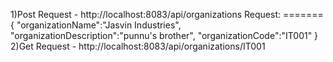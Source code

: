 1)Post Request - http://localhost:8083/api/organizations
    Request:
    =======
    {
    "organizationName":"Jasvin Industries",
    "organizationDescription":"punnu's brother",
    "organizationCode":"IT001"
    }
2)Get Request - http://localhost:8083/api/organizations/IT001
